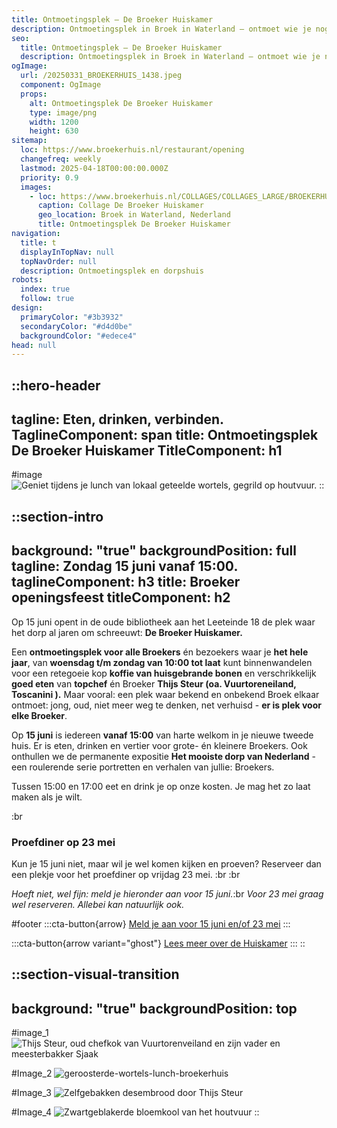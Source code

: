 ```yaml
---
title: Ontmoetingsplek – De Broeker Huiskamer
description: Ontmoetingsplek in Broek in Waterland – ontmoet wie je nog niet kende.
seo:
  title: Ontmoetingsplek – De Broeker Huiskamer
  description: Ontmoetingsplek in Broek in Waterland – ontmoet wie je nog niet kende
ogImage:
  url: /20250331_BROEKERHUIS_1438.jpeg
  component: OgImage
  props:
    alt: Ontmoetingsplek De Broeker Huiskamer
    type: image/png
    width: 1200
    height: 630
sitemap:
  loc: https://www.broekerhuis.nl/restaurant/opening
  changefreq: weekly
  lastmod: 2025-04-18T00:00:00.000Z
  priority: 0.9
  images:
    - loc: https://www.broekerhuis.nl/COLLAGES/COLLAGES_LARGE/BROEKERHUIS_COLLAGES.png
      caption: Collage De Broeker Huiskamer
      geo_location: Broek in Waterland, Nederland
      title: Ontmoetingsplek De Broeker Huiskamer
navigation:
  title: t
  displayInTopNav: null
  topNavOrder: null
  description: Ontmoetingsplek en dorpshuis
robots:
  index: true
  follow: true
design:
  primaryColor: "#3b3932"
  secondaryColor: "#d4d0be"
  backgroundColor: "#edece4"
head: null
---
```


::hero-header
---
tagline: Eten, drinken, verbinden.
TaglineComponent: span
title: Ontmoetingsplek De Broeker Huiskamer
TitleComponent: h1
---
#image
![Geniet tijdens je lunch van lokaal geteelde wortels, gegrild op houtvuur.](/20250331_BROEKERHUIS_1617.JPG)
::

::section-intro
---
background: "true"
backgroundPosition: full
tagline: Zondag 15 juni vanaf 15:00.
taglineComponent: h3
title: Broeker openingsfeest
titleComponent: h2
---
Op 15 juni opent in de oude bibliotheek aan het Leeteinde 18 de plek waar het dorp al jaren om schreeuwt: **De Broeker Huiskamer.**

Een **ontmoetingsplek voor alle Broekers** én bezoekers waar je **het hele jaar**, van **woensdag t/m zondag van 10:00 tot laat** kunt binnenwandelen voor een retegoeie kop **koffie van huisgebrande bonen** en verschrikkelijk **goed eten** van **topchef** én Broeker **Thijs Steur (oa. Vuurtoreneiland, Toscanini ).** Maar vooral: een plek waar bekend en onbekend Broek elkaar ontmoet: jong, oud, niet meer weg te denken, net verhuisd - **er is plek voor elke Broeker**.

Op **15 juni** is iedereen **vanaf 15:00** van harte welkom in je nieuwe tweede huis. Er is eten, drinken en vertier voor grote- én kleinere Broekers. Ook onthullen we de permanente expositie **Het mooiste dorp van Nederland** - een roulerende serie portretten en verhalen van jullie: Broekers.

Tussen 15:00 en 17:00 eet en drink je op onze kosten. Je mag het zo laat maken als je wilt.

:br

 

### Proefdiner op 23 mei

Kun je 15 juni niet, maar wil je wel komen kijken en proeven? Reserveer dan een plekje voor het proefdiner op vrijdag 23 mei. :br :br

*Hoeft niet, wel fijn: meld je hieronder aan voor 15 juni.*:br *Voor 23 mei graag wel reserveren. Allebei kan natuurlijk ook.*

#footer
  :::cta-button{arrow}
  [Meld je aan voor 15 juni en/of 23 mei](https://forms.gle/phewrE374zhurcf5A)
  :::

  :::cta-button{arrow variant="ghost"}
  [Lees meer over de Huiskamer](/restaurant)
  :::
::

::section-visual-transition
---
background: "true"
backgroundPosition: top
---
#image_1
![Thijs Steur, oud chefkok van Vuurtorenveiland en zijn vader en meesterbakker Sjaak](/20250331_BROEKERHUIS_0609.JPG)

#Image_2
![geroosterde-wortels-lunch-broekerhuis](/geroosterde-wortels-lunch-broekerhuis.JPG)

#Image_3
![Zelfgebakken desembrood door Thijs Steur](/20250310_BROEKERHUIS_TUINZAAL_060.JPG)

#Image_4
![Zwartgeblakerde bloemkool van het houtvuur](/bloemkool-van-de-bbq-de-broeker-huiskamer-restaurant.JPG)
::
